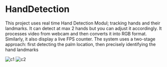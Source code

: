 # HandDetection
This project uses real time Hand Detection Modul; tracking hands and their landmarks. It can detect at max 2 hands but you can adjust it accordingly. It processes video from webcam and then converts it into RGB format. Similarly, it also display a live FPS counter.
The system uses a two-stage approach: first detecting the palm location, then precisely identifying the hand landmarks

![c1](https://github.com/user-attachments/assets/d9e5c625-71f8-4cb9-acb1-0b0bcf85b530)
![c2](https://github.com/user-attachments/assets/759a0cf0-851c-476c-8370-6a2a9b93a965)
